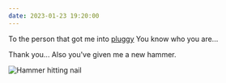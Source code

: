 ```yaml
---
date: 2023-01-23 19:20:00
---
```


To the person that got me into [pluggy](https://pluggy.readthedocs.io/en/latest/) You know who you are...

Thank you... Also you've given me a new hammer.

![Hammer hitting nail](https://media0.giphy.com/media/RxVpypN9Ri2Yg/giphy.gif?cid=ecf05e47lv503h4ysolf5gmyjrch9bmlviu1g75q4s5izmkk&rid=giphy.gif&ct=g)
